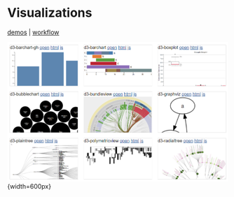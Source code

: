 # Visualizations

[demos](../../demos/visualizations/index.md) | [workflow](../workflows/visualizations.md)

![](../workflows/media/visualizations.png){width=600px}